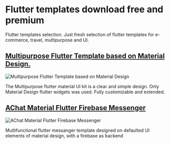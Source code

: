 # Flutter templates download free and premium

Flutter templates selection. Just fresh selection of flutter templates for e-commerce, travel, multipurpose and UI.

## [Multipurpose Flutter Template based on Material Design.](https://code.market/product/flutter-material-design-ui/)
![Multipurpose Flutter Template based on Material Design](https://code.market/wp-content/uploads/2019/12/Flutter-Template-Material-Design-590x300-Cover.png)

The Multipurpose flutter material UI kit is a clear and simple design. Only Material Design flutter widgets was used. Fully customizable and extended.

## [AChat Material Flutter Firebase Messenger](https://code.market/product/achat-flutter-firebase-chat-and-messenger-template/)
![AChat Material Flutter Firebase Messenger](https://code.market/wp-content/uploads/2020/06/Chat-Dribbble-Copy-2.png)

Multifunctional flutter messanger template designed on defaulted UI elements of material design, with a firebase as backend
